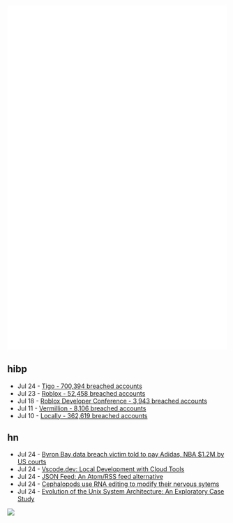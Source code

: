 ![Metrics](https://raw.githubusercontent.com/phixion/phixion/master/metrics.svg)

## hibp

<!--
for https://github.com/phixion/phixion/blob/main/.github/workflows/feeds.yml
-->
<!--START_SECTION:haveibeenpwnd-->
- Jul 24 - [Tigo - 700,394 breached accounts](https://haveibeenpwned.com/PwnedWebsites#Tigo)
- Jul 23 - [Roblox - 52,458 breached accounts](https://haveibeenpwned.com/PwnedWebsites#Roblox)
- Jul 18 - [Roblox Developer Conference - 3,943 breached accounts](https://haveibeenpwned.com/PwnedWebsites#RobloxDeveloperConference)
- Jul 11 - [Vermillion - 8,106 breached accounts](https://haveibeenpwned.com/PwnedWebsites#Vermillion)
- Jul 10 - [Locally - 362,619 breached accounts](https://haveibeenpwned.com/PwnedWebsites#Locally)
<!--END_SECTION:haveibeenpwnd-->

## hn

<!--
for https://github.com/phixion/phixion/blob/main/.github/workflows/feeds.yml
-->
<!--START_SECTION:hn-->
- Jul 24 - [Byron Bay data breach victim told to pay Adidas, NBA $1.2M by US courts](https://www.abc.net.au/news/2023-07-25/byron-bay-data-breach-victim-adidas-nab-us-court-action-damages/102575726)
- Jul 24 - [Vscode.dev: Local Development with Cloud Tools](https://vscode.dev/)
- Jul 24 - [JSON Feed: An Atom/RSS feed alternative](https://www.jsonfeed.org/)
- Jul 24 - [Cephalopods use RNA editing to modify their nervous sytems](https://pubmed.ncbi.nlm.nih.gov/28388405/)
- Jul 24 - [Evolution of the Unix System Architecture: An Exploratory Case Study](https://ieeexplore.ieee.org/stamp/stamp.jsp?arnumber=8704965#fromHistory)
<!--END_SECTION:hn-->

<!--
for https://yhype.me
-->
![](https://hit.yhype.me/github/profile?user_id=13013670)
